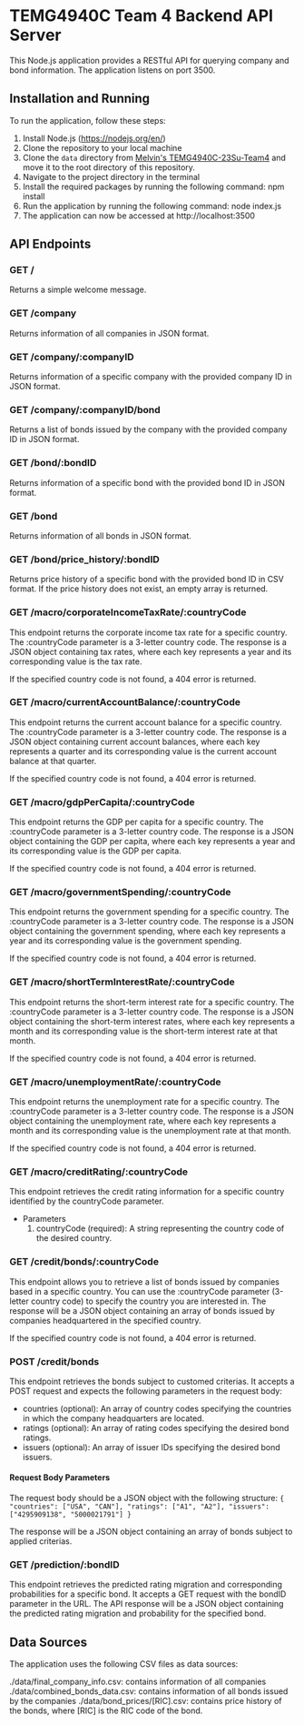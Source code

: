 # TEMG4940C Team 4 Backend API Server

This Node.js application provides a RESTful API for querying company and bond information. The application listens on port 3500.

## Installation and Running
To run the application, follow these steps:

1. Install Node.js (https://nodejs.org/en/)
2. Clone the repository to your local machine
3. Clone the `data` directory from [Melvin's TEMG4940C-23Su-Team4](https://github.com/mt1516/TEMG4940C-23Su-Team4) and move it to the root directory of this repository.
4. Navigate to the project directory in the terminal
5. Install the required packages by running the following command: npm install
6. Run the application by running the following command: node index.js
7. The application can now be accessed at http://localhost:3500

## API Endpoints

### GET /
Returns a simple welcome message.

### GET /company
Returns information of all companies in JSON format.

### GET /company/:companyID
Returns information of a specific company with the provided company ID in JSON format.

### GET /company/:companyID/bond
Returns a list of bonds issued by the company with the provided company ID in JSON format.

### GET /bond/:bondID
Returns information of a specific bond with the provided bond ID in JSON format.

### GET /bond
Returns information of all bonds in JSON format.

### GET /bond/price_history/:bondID
Returns price history of a specific bond with the provided bond ID in CSV format. If the price history does not exist, an empty array is returned.

### GET /macro/corporateIncomeTaxRate/:countryCode
This endpoint returns the corporate income tax rate for a specific country. The :countryCode parameter is a 3-letter country code. The response is a JSON object containing tax rates, where each key represents a year and its corresponding value is the tax rate.

If the specified country code is not found, a 404 error is returned.

### GET /macro/currentAccountBalance/:countryCode
This endpoint returns the current account balance for a specific country. The :countryCode parameter is a 3-letter country code.  The response is a JSON object containing current account balances, where each key represents a quarter and its corresponding value is the current account balance at that quarter.

If the specified country code is not found, a 404 error is returned.

### GET /macro/gdpPerCapita/:countryCode
This endpoint returns the GDP per capita for a specific country. The :countryCode parameter is a 3-letter country code. The response is a JSON object containing the GDP per capita, where each key represents a year and its corresponding value is the GDP per capita.

If the specified country code is not found, a 404 error is returned.

### GET /macro/governmentSpending/:countryCode
This endpoint returns the government spending for a specific country. The :countryCode parameter is a 3-letter country code. The response is a JSON object containing the government spending, where each key represents a year and its corresponding value is the government spending.

If the specified country code is not found, a 404 error is returned.

### GET /macro/shortTermInterestRate/:countryCode
This endpoint returns the short-term interest rate for a specific country. The :countryCode parameter is a 3-letter country code. The response is a JSON object containing the short-term interest rates, where each key represents a month and its corresponding value is the short-term interest rate at that month.

If the specified country code is not found, a 404 error is returned.

### GET /macro/unemploymentRate/:countryCode
This endpoint returns the unemployment rate for a specific country. The :countryCode parameter is a 3-letter country code. The response is a JSON object containing the unemployment rate, where each key represents a month and its corresponding value is the unemployment rate at that month.

If the specified country code is not found, a 404 error is returned.

### GET /macro/creditRating/:countryCode

This endpoint retrieves the credit rating information for a specific country identified by the countryCode parameter.

 - Parameters
    1. countryCode (required): A string representing the country code of the desired country.

### GET /credit/bonds/:countryCode
This endpoint allows you to retrieve a list of bonds issued by companies based in a specific country. You can use the :countryCode parameter (3-letter country code) to specify the country you are interested in. The response will be a JSON object containing an array of bonds issued by companies headquartered in the specified country.

If the specified country code is not found, a 404 error is returned.

### POST /credit/bonds
This endpoint retrieves the bonds subject to customed criterias. It accepts a POST request and expects the following parameters in the request body:

 - countries (optional): An array of country codes specifying the countries in which the company headquarters are located.
 - ratings (optional): An array of rating codes specifying the desired bond ratings.
 - issuers (optional): An array of issuer IDs specifying the desired bond issuers.

#### Request Body Parameters
The request body should be a JSON object with the following structure:
`{
    "countries": ["USA", "CAN"],
    "ratings": ["A1", "A2"],
    "issuers": ["4295909138", "5000021791"]
}`

The response will be a JSON object containing an array of bonds subject to applied criterias.

### GET /prediction/:bondID

This endpoint retrieves the predicted rating migration and corresponding probabilities for a specific bond. 
It accepts a GET request with the bondID parameter in the URL. The API response will be a JSON object containing the predicted rating migration and probability for the specified bond.


## Data Sources
The application uses the following CSV files as data sources:

./data/final_company_info.csv: contains information of all companies
./data/combined_bonds_data.csv: contains information of all bonds issued by the companies
./data/bond_prices/[RIC].csv: contains price history of the bonds, where [RIC] is the RIC code of the bond.
